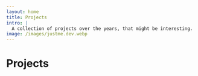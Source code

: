 ```yaml
---
layout: home
title: Projects
intro: |
  A collection of projects over the years, that might be interesting.
image: /images/justme.dev.webp
---
```


<!--suppress CheckEmptyScriptTag, HtmlUnknownAttribute -->
<script setup>// noinspection JSUnresolvedReference
import { data as pages} from './data/project.data.js';
import ArticleList from '/components/ArticleList.vue';
</script>

# Projects

<ArticleList v-for="page of pages" :page="page"/>
